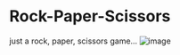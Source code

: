 # Rock-Paper-Scissors
just a rock, paper, scissors game...
![image](https://github.com/pwnengine/Rock-Paper-Scissors/assets/99378532/17c8fdb6-c281-44af-b03a-9adf82a524fd)
